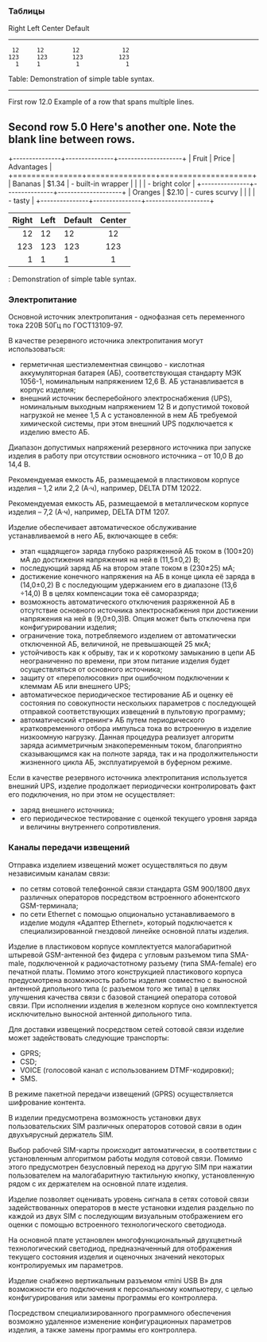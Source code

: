 ### Таблицы

  Right     Left     Center     Default
-------     ------ ----------   -------
     12     12        12            12
    123     123       123          123
      1     1          1             1

Table:  Demonstration of simple table syntax.


----------- ------- --------------- -------------------------
   First    row                12.0 Example of a row that
                                    spans multiple lines.

  Second    row                 5.0 Here's another one. Note
                                    the blank line between
                                    rows.
-------------------------------------------------------------


+---------------+---------------+--------------------+
| Fruit         | Price         | Advantages         |
+===============+===============+====================+
| Bananas       | $1.34         | - built-in wrapper |
|               |               | - bright color     |
+---------------+---------------+--------------------+
| Oranges       | $2.10         | - cures scurvy     |
|               |               | - tasty            |
+---------------+---------------+--------------------+


| Right | Left | Default | Center |
|------:|:-----|---------|:------:|
|   12  |  12  |    12   |    12  |
|  123  |  123 |   123   |   123  |
|    1  |    1 |     1   |     1  |

  : Demonstration of simple table syntax.
  


### Электропитание

Основной источник электропитания - однофазная сеть переменного тока 220В 50Гц по ГОСТ13109-97.

В качестве резервного источника электропитания могут использоваться:

* герметичная шестиэлементная свинцово - кислотная аккумуляторная батарея (АБ), соответствующая  стандарту  МЭК 1056-1,  номинальным напряжением  12,6 В.  АБ устанавливается в корпус изделия;
* внешний источник бесперебойного электроснабжения (UPS), номинальным выходным напряжением 12 В и допустимой токовой нагрузкой не менее 1,5 А с установленной в нем АБ требуемой химической системы, при этом внешний UPS подключается к  изделию вместо АБ.

Диапазон допустимых напряжений резервного источника при запуске изделия в работу при отсутствии основного источника – от 10,0 В до 14,4 В.

Рекомендуемая емкость АБ, размещаемой в пластиковом корпусе изделия – 1,2 или 2,2 (А·ч), например, DELTA DTM 12022.

Рекомендуемая емкость АБ, размещаемой в металлическом корпусе изделия – 7,2 (А·ч), например, DELTA DTM 1207.

Изделие обеспечивает автоматическое обслуживание устанавливаемой в него АБ,  включающее в себя:

* этап «щадящего» заряда глубоко разряженной АБ током в (100±20) мА до достижения напряжения на ней в (11,5±0,2) В;
* последующий заряд АБ на втором этапе током в (230±25) мА;
* достижение конечного напряжения на АБ в конце цикла её заряда в (14,0±0,2) В с последующим удержанием его в диапазоне (13,6 ÷14,0) В в целях компенсации тока её саморазряда;
* возможность автоматического отключения разряженной АБ в отсутствие основного источника электроснабжения при достижении напряжения на ней в (9,0±0,3)В. Опция может быть отключена при конфигурировании  изделия;
* ограничение тока, потребляемого изделием от автоматически отключенной АБ,  величиной, не  превышающей 25 мкА;
* устойчивость как к обрыву, так и к короткому замыканию в цепи АБ неограниченно по времени, при этом питание изделия будет осуществляться от основного источника;
* защиту от «переполюсовки» при ошибочном подключении к клеммам АБ или внешнего UPS;
* автоматическое периодическое тестирование АБ и оценку её состояния  по совокупности нескольких параметров с последующей отправкой соответствующих извещений в пультовую программу;
* автоматический «тренинг» АБ путем периодического кратковременного отбора импульса тока во встроенную в изделие низкоомную нагрузку. Данная процедура реализует алгоритм заряда асимметричным знакопеременным током, благоприятно сказывающимся как на полноте заряда, так и на продолжительности жизненного цикла АБ, эксплуатируемой в буферном режиме.

Если в качестве резервного источника электропитания используется внешний  UPS, изделие продолжает периодически контролировать факт его подключения, но при этом не осуществляет:

* заряд внешнего источника;
* его периодическое тестирование с оценкой текущего уровня заряда и величины внутреннего сопротивления.

### Каналы передачи извещений

Отправка изделием извещений может осуществляться по двум  независимым каналам связи:

* по сетям сотовой телефонной связи стандарта GSM 900/1800 двух различных операторов посредством встроенного абонентского GSM-терминала;
* по сети Ethernet с помощью опционально устанавливаемого в изделие модуля «Адаптер Ethernet», который подключается к специализированной гнездовой линейке основной платы изделия.

Изделие в пластиковом корпусе комплектуется малогабаритной штыревой GSM-антенной без фидера с угловым разъемом типа SMA-male, подключенной к радиочастотному разъему (типа SMA-female) его печатной платы. Помимо этого конструкцией пластикового корпуса предусмотрена возможность работы изделия совместно с выносной антенной дипольного типа (с  разъемом того же типа) в целях улучшения качества связи с базовой станцией оператора сотовой связи. При исполнении изделия в железном корпусе оно комплектуется исключительно выносной антенной дипольного типа.

Для доставки извещений посредством сетей сотовой связи изделие может задействовать следующие транспорты:

* GPRS;
* CSD;
* VOICE (голосовой канал с использованием DTMF-кодировки);
* SMS.

В режиме пакетной передачи извещений (GPRS) осуществляется шифрование контента.

В изделии предусмотрена возможность установки двух пользовательских  SIM различных операторов сотовой связи в один двухъярусный держатель SIM.

Выбор рабочей SIM-карты происходит автоматически, в соответствии с установленным алгоритмом работы модуля сотовой связи. Помимо этого  предусмотрен безусловный переход на другую SIM при нажатии пользователем на малогабаритную тактильную кнопку, установленную  рядом с их держателем на основной плате изделия.

Изделие позволяет оценивать уровень сигнала в сетях сотовой связи задействованных операторов в месте установки изделия раздельно по каждой из двух SIM с последующим визуальным отображением его оценки с помощью встроенного технологического светодиода.

На основной плате установлен многофункциональный двухцветный технологический светодиод, предназначенный для отображения текущего состояния изделия и оценочных значений некоторых контролируемых им параметров.

Изделие снабжено вертикальным разъемом «mini USB B» для возможности его подключения к персональному компьютеру, с целью конфигурирования или замены программы его контроллера.

Посредством специализированного программного обеспечения возможно удаленное изменение конфигурационных параметров изделия, а также замены программы его контроллера.
